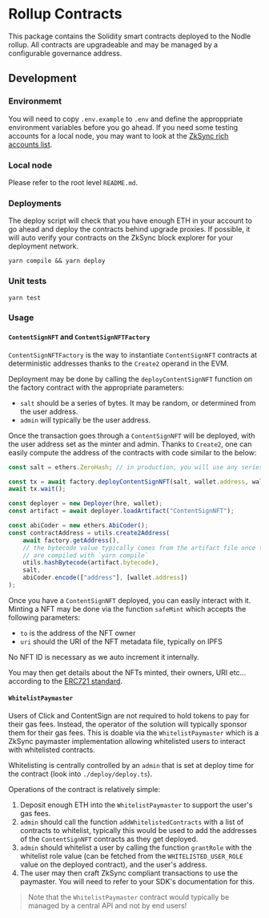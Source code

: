 # Rollup Contracts
This package contains the Solidity smart contracts deployed to the Nodle rollup. All contracts are upgradeable and may be managed by a configurable governance address.

## Development

### Environmemt
You will need to copy `.env.example` to `.env` and define the approppriate environment variables before you go ahead. If you need some testing accounts for a local node, you may want to look at the [ZkSync rich accounts list](https://github.com/matter-labs/local-setup/blob/main/rich-wallets.json).

### Local node
Please refer to the root level `README.md`.

### Deployments
The deploy script will check that you have enough ETH in your account to go ahead and deploy the contracts behind upgrade proxies. If possible, it will auto verify your contracts on the ZkSync block explorer for your deployment network.

`yarn compile && yarn deploy`

### Unit tests
`yarn test`

### Usage

#### `ContentSignNFT` and `ContentSignNFTFactory`
`ContentSignNFTFactory` is the way to instantiate `ContentSignNFT` contracts at deterministic addresses thanks to the `Create2` operand in the EVM.

Deployment may be done by calling the `deployContentSignNFT` function on the factory contract with the appropriate parameters:
- `salt` should be a series of bytes. It may be random, or determined from the user address.
- `admin` will typically be the user address.

Once the transaction goes through a `ContentSignNFT` will be deployed, with the user address set as the minter and admin. Thanks to `Create2`, one can easily compute the address of the contracts with code similar to the below:
```js
const salt = ethers.ZeroHash; // in production, you will use any series of bytes of your choosing

const tx = await factory.deployContentSignNFT(salt, wallet.address, wallet.address);
await tx.wait();

const deployer = new Deployer(hre, wallet);
const artifact = await deployer.loadArtifact("ContentSignNFT");

const abiCoder = new ethers.AbiCoder();
const contractAddress = utils.create2Address(
    await factory.getAddress(),
    // the bytecode value typically comes from the artifact file once the contracts
    // are compiled with `yarn compile`
    utils.hashBytecode(artifact.bytecode),
    salt,
    abiCoder.encode(["address"], [wallet.address])
);
```

Once you have a `ContentSignNFT` deployed, you can easily interact with it. Minting a NFT may be done via the function `safeMint` which accepts the following parameters:
- `to` is the address of the NFT owner
- `uri` should the URI of the NFT metadata file, typically on IPFS

No NFT ID is necessary as we auto increment it internally.

You may then get details about the NFTs minted, their owners, URI etc... according to the [ERC721 standard](https://erc721.org/).

#### `WhitelistPaymaster`
Users of Click and ContentSign are not required to hold tokens to pay for their gas fees. Instead, the operator of the solution will typically sponsor them for their gas fees. This is doable via the `WhitelistPaymaster` which is a ZkSync paymaster implementation allowing whitelisted users to interact with whitelisted contracts.

Whitelisting is centrally controlled by an `admin` that is set at deploy time for the contract (look into `./deploy/deploy.ts`).

Operations of the contract is relatively simple:
1. Deposit enough ETH into the `WhitelistPaymaster` to support the user's gas fees.
2. `admin` should call the function `addWhitelistedContracts` with a list of contracts to whitelist, typically this would be used to add the addresses of the `ContentSignNFT` contracts as they get deployed.
3. `admin` should whitelist a user by calling the function `grantRole` with the whitelist role value (can be fetched from the `WHITELISTED_USER_ROLE` value on the deployed contract), and the user's address.
4. The user may then craft ZkSync compliant transactions to use the paymaster. You will need to refer to your SDK's documentation for this.

> Note that the `WhitelistPaymaster` contract would typically be managed by a central API and not by end users!